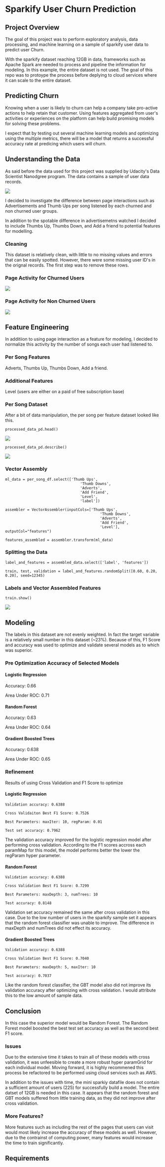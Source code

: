 # Sparkify User Churn Prediction

## Project Overview

The goal of this project was to perform exploratory analysis, data processing, and machine learning on a sample of sparkify user data to predict user Churn.

With the sparkify dataset reaching 12GB in data, frameworks such as Apache Spark are needed to process and pipeline the information for modeling. In this example, the entire dataset is not used. The goal of this repo was to protoype the process before deplying to cloud services where it can scale to the entire dataset.

## Predicting Churn

Knowing when a user is likely to churn can help a company take pro-active actions to help retain that customer. Using features aggregated from user's activities or experiences on the platform can help build promising models for solving these problems.

I expect that by testing out several machine learning models and optimizing using the multiple metrics, there will be a model that returns a successful accuracy rate at predicing which users will churn.

## Understanding the Data

As said before the data used for this project was supplied by Udacity's Data Scientist Nanodgree program. The data contains a sample of user data records.

<img src="https://github.com/prussell21/sparkify-user-churn/blob/master/docs/images/dataset-schema.png?raw=true">

I decided to investigate the difference between page interactions such as Advertisements and Thumb Ups per song listened by each churned and non churned user groups.

In addition to the spotable difference in advertisemetns watched I decided to include Thumbs Up, Thumbs Down, and Add a friend to potential features for modelling.

### Cleaning

This dataset is relatively clean, with little to no missing values and errors that can be easily spotted. However, there were some missing user ID's in the orignal records. The first step was to remove these rows.

### Page Activity for Churned Users

<img src="https://github.com/prussell21/sparkify-user-churn/blob/master/docs/images/churned-page-count-table.png?raw=true">

### Page Activity for Non Churned Users

<img src="https://github.com/prussell21/sparkify-user-churn/blob/master/docs/images/non-churned-page-count-table.png?raw=true">

## Feature Engineering

In additiion to using page interaction as a feature for modeling, I decided to normalize this activity by the number of songs each user had listened to.

### Per Song Features

Adverts, Thumbs Up, Thumbs Down, Add a friend.

### Additional Features

Level (users are either on a paid of free subscription base)

### Per Song Dataset
After a bit of data manipulation, the per song per feature dataset looked like this.

```processed_data_pd.head()```

<img src="https://github.com/prussell21/sparkify-user-churn/blob/master/docs/images/processed-data-head.png?raw=true">

```processed_data_pd.describe()```

<img src="https://github.com/prussell21/sparkify-user-churn/blob/master/docs/images/processed_data-describe.png?raw=true">

### Vector Assembly

```    
ml_data = per_song_df.select(['Thumb Ups',
                                  'Thumb Downs',
                                  'Adverts',
                                  'Add Friend',
                                  'Level',
                                  'label'])
    
assembler = VectorAssembler(inputCols=['Thumb Ups',
                                           'Thumb Downs',
                                           'Adverts',
                                           'Add Friend',
                                           'Level'], outputCol="features")
    
features_assembled = assembler.transform(ml_data)
```

### Splitting the Data

```
label_and_features = assembled_data.select(['label', 'features'])
    
train, test, validation = label_and_features.randomSplit([0.60, 0.20, 0.20], seed=12345)
```

### Labels and Vector Assembled Features

```train.show()```

<img src="https://github.com/prussell21/sparkify-user-churn/blob/master/docs/images/vector-assembled-feats-labels.png?raw=true">

## Modeling

The labels in this dataset are not evenly weighted. In fact the target variable is a relatively small number in this dataset (~23%). Because of this, F1 Score and accuracy was used to optimize and validate several models as to which was superior.

### Pre Optimization Accuracy of Selected Models

#### Logistic Regression

Accuracy: 0.66

Area Under ROC: 0.71

#### Random Forest

Accuracy: 0.63

Area Under ROC: 0.64

#### Gradient Boosted Trees

Accuracy: 0.638

Area Under ROC: 0.65

### Refinement

Results of using Cross Validation and F1 Score to optimize

#### Logistic Regression

```
Validation accuracy: 0.6388

Cross Validaiton Best F1 Score: 0.7526

Best Parameters: maxIter: 10, regParam: 0.01

Test set accuracy: 0.7962
```

The validation accuracy improved for the logistic regression model after performing cross validation. According to the F1 scores accross each paramMap for this model, the model performs better the lower the regParam hyper parameter.

#### Random Forest

```
Validation accuracy: 0.6388

Cross Validation Best F1 Score: 0.7299

Best Parameters: maxDepth: 3, numTrees: 10

Test accuracy: 0.8148
```
Validation set accuracy remained the same after cross validation in this case. Due to the low number of users in the sparkify sample set it appears that the random forest classifier was unable to improve. The difference in maxDepth and numTrees did not effect its accuracy.

#### Gradient Boosted Trees

```
Validation accuracy: 0.6388

Cross Validation Best F1 Score: 0.7040

Best Parameters: maxDepth: 5, maxIter: 10

Test accuracy: 0.7037
```
Like the random forest classifier, the GBT model also did not improve its validation accuracy after optimizing with cross validation. I would attribute this to the low amount of sample data.

## Conclusion

In this case the superior model would be Random Forest. The Random Forest model boosted the best test set accuracy as well as the second best F1 score.

### Issues

Due to the extensive time it takes to train all of these models with cross validation, it was unfeesible to create a more robust hyper paramGrid for each individual model. Moving forward, it is highly recommened this process be refactored to be performed using cloud services such as AWS. 

In addition to the issues with time, the mini sparkiy datafile does not contain a sufficient amount of users (225) for successfully build a model. The entire datset of 12GB is needed in this case. It appears that the random forest and GBT models suffered from little training data, as they did not improve after cross validation.

### More Features?

More features such as including the rest of the pages that users can visit would most likely increase the accuracy of these models as well. However, due to the contrainst of computing power, many features would increase the time to train significantly.

## Requirements

